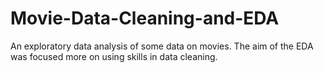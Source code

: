 # Movie-Data-Cleaning-and-EDA
An exploratory data analysis of some data on movies. The aim of the EDA was focused more on using skills in data cleaning.
